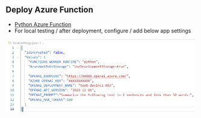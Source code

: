 ## Deploy Azure Function
- [Python Azure Function](https://learn.microsoft.com/en-us/azure/azure-functions/create-first-function-cli-python?tabs=azure-cli%2Cbash&pivots=python-mode-configuration)
- For local testing / after deployment, configure / add below app settings

![](../images/AF_local.settings.png)